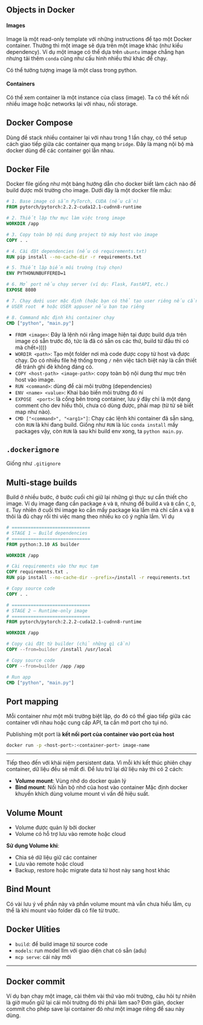 ## Objects in Docker
#### Images
Image là một read-only template với những instructions để tạo một Docker container. Thường thì một image sẽ dựa trên một image khác (như kiểu dependency). Ví dụ một image có thể dựa trên `ubuntu` image chẳng hạn nhưng tải thêm `conda` cũng như cấu hình nhiều thứ khác để chạy. 

Có thể tưởng tượng image là một class trong python.

#### Containers
Có thể xem container là một instance của class (image). Ta có thể kết nối nhiều image hoặc networks lại với nhau, nối storage.

## Docker Compose
Dùng để stack nhiều container lại với nhau trong 1 lần chạy, có thể setup cách giao tiếp giữa các container qua mạng `bridge`. Đây là mạng nội bộ mà docker dùng để các container gọi lẫn nhau.

## Docker File
Docker file giống như một bảng hướng dẫn cho docker biết làm cách nào để build được môi trường cho image. Dưới đây là một docker file mẫu:
```dockerfile
# 1. Base image có sẵn PyTorch, CUDA (nếu cần)
FROM pytorch/pytorch:2.2.2-cuda12.1-cudnn8-runtime

# 2. Thiết lập thư mục làm việc trong image
WORKDIR /app

# 3. Copy toàn bộ nội dung project từ máy host vào image
COPY . .

# 4. Cài đặt dependencies (nếu có requirements.txt)
RUN pip install --no-cache-dir -r requirements.txt

# 5. Thiết lập biến môi trường (tuỳ chọn)
ENV PYTHONUNBUFFERED=1

# 6. Mở port nếu chạy server (ví dụ: Flask, FastAPI, etc.)
EXPOSE 8080

# 7. Chạy dưới user mặc định (hoặc bạn có thể tạo user riêng nếu cần)
# USER root  # hoặc USER appuser nếu bạn tạo riêng

# 8. Command mặc định khi container chạy
CMD ["python", "main.py"]
```
- `FROM <image>`: Đây là lệnh nói rằng image hiện tại được build dựa trên image có sẵn trước đó, tức là đã có sẵn os các thứ, build từ đầu thì có mà chết=))))
- `WORDIR <path>`: Tạo một folder nơi mà code được copy từ host và được chạy. Do có nhiều file hệ thống trong `/` nên việc tách biệt này là cần thiết để tránh ghi đè không đáng có.
- `COPY <host-path> <image-path>`: copy toàn bộ nội dung thư mục trên host vào image. 
- `RUN <command>`: dùng để cài môi trường (dependencies)
- `ENV <name> <value>`: Khai báo biến môi trường đó ní
- `EXPOSE  <port>`: là cổng bên trong container, lưu ý đây chỉ là một dạng comment cho dev hiểu thôi, chưa có dùng được, phải map (từ từ sẽ biết map như nào).
- `CMD ["<command>", "<arg1>"]`: Chạy các lệnh khi container đã sẵn sàng, còn `RUN` là khi đang build. Giống như `RUN` là lúc `conda install` mấy packages vậy, còn `RUN` là sau khi build env xong, ta `python main.py`.
## `.dockerignore`
Giống như `.gitignore`
## Multi-stage builds
Build ở nhiều bước, ở bước cuối chỉ giữ lại những gì thực sự cần thiết cho image. Ví dụ image đang cần package `A` và `B`, nhưng để build `A` và `B` cần `C`, `D`, `E`. Tuy nhiên ở cuối thì image ko cần mấy package kia lắm mà chỉ cần `A` và `B` thôi là đủ chạy rồi thì việc mang theo nhiều ko có ý nghĩa lắm. Ví dụ

```dockerfile
# =============================
# STAGE 1 – Build dependencies
# =============================
FROM python:3.10 AS builder

WORKDIR /app

# Cài requirements vào thư mục tạm
COPY requirements.txt .
RUN pip install --no-cache-dir --prefix=/install -r requirements.txt

# Copy source code
COPY . .

# =============================
# STAGE 2 – Runtime-only image
# =============================
FROM pytorch/pytorch:2.2.2-cuda12.1-cudnn8-runtime

WORKDIR /app

# Copy cài đặt từ builder (chỉ những gì cần)
COPY --from=builder /install /usr/local

# Copy source code
COPY --from=builder /app /app

# Run app
CMD ["python", "main.py"]
```

## Port mapping

Mỗi container như một môi trường biệt lập, do đó có thể giao tiếp giữa các container với nhau hoặc cung cấp API, ta cần mở port cho tụi nó.

Publishing một port là **kết nối port của container vào port của host**

```bash
docker run -p <host-port>:<container-port> image-name
```


---
Tiếp theo đến với khái niệm persistent data. Vì mỗi khi kết thúc phiên chạy container, dữ liệu đều sẽ mất đi. Để lưu trữ lại dữ liệu này thì có 2 cách:
- **Volume mount**: Vùng nhớ do docker quản lý
- **Bind mount**: Nối hẳn bộ nhớ của host vào container
Mặc định docker khuyến khích dùng volume mount vì vấn đề hiệu suất.
## Volume Mount

- Volume được quản lý bởi docker
- Volume có hỗ trợ lưu vào remote hoặc cloud

**Sử dụng Volume khi**: 
- Chia sẻ dữ liệu giữ các container
- Lưu vào remote hoặc cloud
- Backup, restore hoặc migrate data từ host này sang host khác

## Bind Mount

Có vài lưu ý về phần này và phần volume mount mà vẫn chưa hiểu lắm, cụ thể là khi mount vào folder đã có file từ trước.

## Docker Ulities
- `build`: để build image từ source code
- `models`: run model llm với giao diện chat có sẵn (adu)
- `mcp serve`: cái này mới

---

## Docker commit

Ví dụ bạn chạy một image, cài thêm vài thứ vào môi trường, câu hỏi tự nhiên là giờ muốn giữ lại cái môi trường đó thì phải làm sao? Đơn giản, docker commit cho phép save lại container đó như một image riêng để sau này dùng.